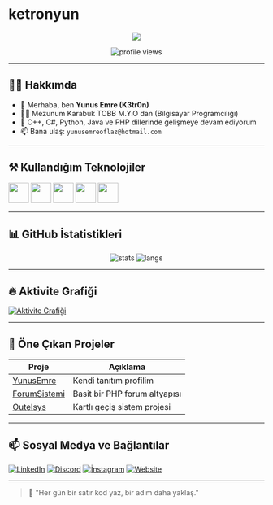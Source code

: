# ketronyun
<p align='center'><img src="https://capsule-render.vercel.app/api?type=venom&height=300&color=gradient&text=K3tr0n%20%7C%20Yunus%20Emre&fontAlignY=40&desc=Backend%20Developer%20%7C%20C%2B%2B%2C%20Java%2C%20Python%2C%20PHP%2C%20C%23&descAlignY=70&animation=twinkling"/></p><p align='center'></p>

<p align='center'>
  <img src="https://komarev.com/ghpvc/?username=ketronyun&color=blue" alt="profile views"/>
</p>

---

## 🙋‍♂️ Hakkımda

- 👋 Merhaba, ben **Yunus Emre (K3tr0n)**
- 👨‍💻 Mezunum Karabuk TOBB M.Y.O dan (Bilgisayar Programcılığı)
- 🌱 C++, C#, Python, Java ve PHP dillerinde gelişmeye devam ediyorum
- 📫 Bana ulaş: `yunusemreoflaz@hotmail.com` 

---

## ⚒️ Kullandığım Teknolojiler

<p align="left">
  <img src="https://cdn.jsdelivr.net/gh/devicons/devicon/icons/cplusplus/cplusplus-original.svg" width="40"/>
  <img src="https://cdn.jsdelivr.net/gh/devicons/devicon/icons/csharp/csharp-original.svg" width="40"/>
  <img src="https://cdn.jsdelivr.net/gh/devicons/devicon/icons/python/python-original.svg" width="40"/>
  <img src="https://cdn.jsdelivr.net/gh/devicons/devicon/icons/java/java-original.svg" width="40"/>
  <img src="https://cdn.jsdelivr.net/gh/devicons/devicon/icons/php/php-original.svg" width="40"/>
</p>

---

## 📊 GitHub İstatistikleri

<p align="center">
  <img src="https://github-readme-stats.vercel.app/api?username=ketronyun&show_icons=true&theme=radical" alt="stats" />
  <img src="https://github-readme-stats.vercel.app/api/top-langs/?username=ketronyun&layout=compact&theme=radical" alt="langs" />
</p>

---

## 🔥 Aktivite Grafiği

[![Aktivite Grafiği](https://github-readme-activity-graph.vercel.app/graph?username=ketronyun&theme=github-compact)](https://github.com/K3tr0n)

---

## 📌 Öne Çıkan Projeler

| Proje | Açıklama |
|-------|----------|
| [YunusEmre](https://github.com/K3tr0n/YunusEmre) | Kendi tanıtım profilim |
| [ForumSistemi](https://github.com/K3tr0n/ForumSistemi) | Basit bir PHP forum altyapısı |
| [Outelsys](https://github.com/K3tr0n/Outelsys) | Kartlı geçiş sistem projesi |

---

## 📫 Sosyal Medya ve Bağlantılar

[![LinkedIn](https://img.shields.io/badge/-LinkedIn-0077B5?style=for-the-badge&logo=linkedin&logoColor=white)](https://www.linkedin.com/)
[![Discord](https://img.shields.io/badge/-Discord-5865F2?style=for-the-badge&logo=discord&logoColor=white)](https://discord.com/)
[![İnstagram]([https://img.shields.io/badge/-Website-FF5722?style=for-the-badge&logo=google-chrome&logoColor=white)](https://yourwebsite.com/](https://www.instagram.com/yns_emreoflz/))
[![Website](https://img.shields.io/badge/-Website-FF5722?style=for-the-badge&logo=google-chrome&logoColor=white)](https://yourwebsite.com/)

---

> 💬 "Her gün bir satır kod yaz, bir adım daha yaklaş."
